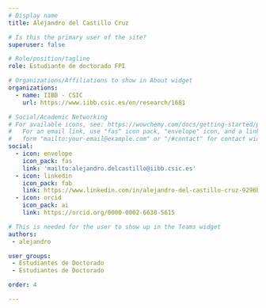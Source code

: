 ```yaml
---
# Display name
title: Alejandro del Castillo Cruz

# Is this the primary user of the site?
superuser: false

# Role/position/tagline
role: Estudiante de doctorado FPI

# Organizations/Affiliations to show in About widget
organizations:
  - name: IIBB - CSIC
    url: https://www.iibb.csic.es/en/research/1681

# Social/Academic Networking
# For available icons, see: https://wowchemy.com/docs/getting-started/page-builder/#icons
#   For an email link, use "fas" icon pack, "envelope" icon, and a link in the
#   form "mailto:your-email@example.com" or "/#contact" for contact widget.
social:
  - icon: envelope
    icon_pack: fas
    link: 'mailto:alejandro.delcastillo@iibb.csic.es'
  - icon: linkedin
    icon_pack: fab
    link: https://www.linkedin.com/in/alejandro-del-castillo-cruz-9296b325b/
  - icon: orcid
    icon_pack: ai
    link: https://orcid.org/0000-0002-6638-5615

# This is needed for the user to show up in the Teams widget
authors:
 - alejandro

user_groups:
 - Estudiantes de Doctorado
 - Estudiantes de Doctorado

order: 4

---
```

